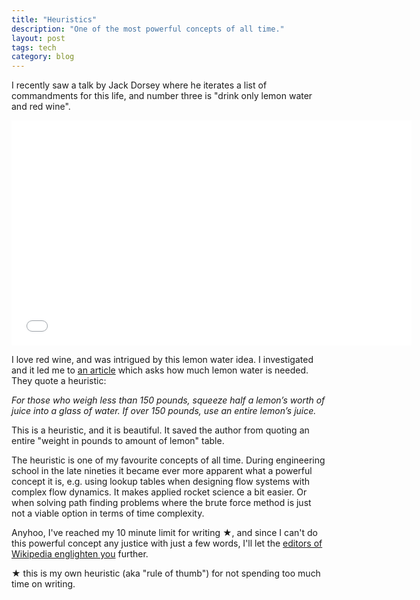 ```yaml
---
title: "Heuristics"
description: "One of the most powerful concepts of all time."
layout: post
tags: tech
category: blog
---
```



I recently saw a talk by Jack Dorsey where he iterates a list of commandments for this life, and number three is "drink only lemon water and red wine".

<iframe width="640" height="360" src="//www.youtube.com/embed/wEQawgkCMOU?feature=player_detailpage&start=1220" frameborder="0" allowfullscreen></iframe>

I love red wine, and was intrigued by this lemon water idea. I investigated and it led me to [an article](http://www.lifehack.org/articles/lifestyle/11-benefits-lemon-water-you-didnt-know-about.html) which asks how much lemon water is needed. They quote a heuristic:

*For those who weigh less than 150 pounds, squeeze half a lemon’s worth of juice into a glass of water. If over 150 pounds, use an entire lemon’s juice.*

This is a heuristic, and it is beautiful. It saved the author from quoting an entire "weight in pounds to amount of lemon" table.

The heuristic is one of my favourite concepts of all time. During engineering school in the late nineties it became ever more apparent what a powerful concept it is, e.g. using lookup tables when designing flow systems with complex flow dynamics. It makes applied rocket science a bit easier. Or when solving path finding problems where the brute force method is just not a viable option in terms of time complexity.

Anyhoo, I've reached my 10 minute limit for writing ★, and since I can't do this powerful concept any justice with just a few words, I'll let the [editors of Wikipedia englighten you](http://en.wikipedia.org/wiki/Heuristic) further.

★ this is my own heuristic (aka "rule of thumb") for not spending too much time on writing.
